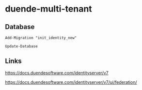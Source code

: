 # duende-multi-tenant

## Database

```
Add-Migration "init_identity_new" 
```

```
Update-Database
```

## Links

https://docs.duendesoftware.com/identityserver/v7

https://docs.duendesoftware.com/identityserver/v7/ui/federation/